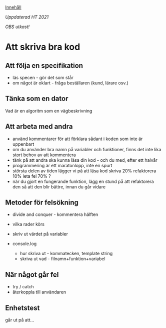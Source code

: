 [Innehåll](README.md)

*Uppdaterad HT 2021*

*OBS utkast!*

# Att skriva bra kod
## Att följa en specifikation
+ läs specen - gör det som står
+ om något är oklart - fråga beställaren (kund, lärare osv.)


## Tänka som en dator
Vad är en algoritm
som en vägbeskrivning


## Att arbeta med andra
+ använd kommentarer för att förklara sådant i koden som inte är uppenbart
+ om du använder bra namn på variabler och funktioner, finns det inte lika stort behov av att kommentera
+ tänk på att andra ska kunna läsa din kod - och du med, efter ett halvår
+ programmering är ett maratonlopp, inte en spurt
+ största delen av tiden lägger vi på att läsa kod
skriva 20%
refaktorera 10%
leta fel 70%
?
+ när du gjort en fungerande funktion, lägg en stund på att refaktorera den så att den blir bättre, innan du går vidare


## Metoder för felsökning
+ divide and conquer - kommentera hälften
+ vilka rader körs
+ skriv ut värdet på variabler

+ console.log
	+ hur skriva ut - kommatecken, template string
	+ skriva ut vad - filnamn+funktion+variabel

## När något går fel
+ try / catch
+ återkoppla till användaren


## Enhetstest
går ut på att...
